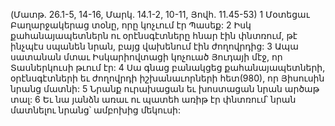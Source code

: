 (Մատթ. 26.1-5, 14-16, Մարկ. 14.1-2, 10-11, Յովհ. 11.45-53)
1 Մօտեցաւ Բաղարջակերաց տօնը, որը կոչւում էր Պասեք: 2 Իսկ քահանայապետներն ու օրէնսգէտները հնար էին փնտռում, թէ ինչպէս սպանեն նրան, բայց վախենում էին ժողովրդից:
3 Ապա սատանան մտաւ Իսկարիովտացի կոչուած Յուդայի մէջ, որ Տասներկուսի թւում էր: 4 Սա գնաց բանակցեց քահանայապետների, օրէնսգէտների եւ ժողովրդի իշխանաւորների հետ(980), որ Յիսուսին նրանց մատնի: 5 Նրանք ուրախացան եւ խոստացան նրան արծաթ տալ: 6 Եւ նա յանձն առաւ ու պատեհ առիթ էր փնտռում՝ նրան մատնելու նրանց՝ ամբոխից մեկուսի:
